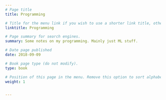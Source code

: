 ```yaml
---
# Page title
title: Programming

# Title for the menu link if you wish to use a shorter link title, otherwise remove this option.
linktitle: Programming

# Page summary for search engines.
summary: Some notes on my programming. Mainly just ML stuff.

# Date page published
date: 2018-09-09

# Book page type (do not modify).
type: book 

# Position of this page in the menu. Remove this option to sort alphabetically.
weight: 1


---
```

